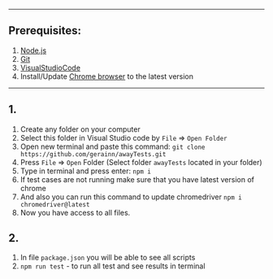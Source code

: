 
---
## Prerequisites:
1. [Node.js](https://nodejs.org/)
3. [Git](https://git-scm.com/)
4. [VisualStudioCode](https://code.visualstudio.com/download)
5. Install/Update [Chrome browser](https://www.google.com/chrome/) to the latest version

---
## 1. 

1. Create any folder on your computer
2. Select this folder in Visual Studio code by ```File``` => ```Open Folder```
3. Open new terminal and paste this command: ```git clone https://github.com/gerainn/awayTests.git```
4. Press ```File``` => ```Open``` Folder (Select folder ```awayTests``` located in your folder)
5. Type in terminal and press enter: ```npm i```
6. If test cases are not running make sure that you have latest version of chrome
7. And also you can run this command to update chromedriver ```npm i chromedriver@latest```
8. Now you have access to all files.

## 2.

1. In file ```package.json``` you will be able to see all scripts
3. ```npm run test``` - to run all test and see results in terminal 